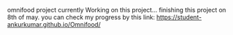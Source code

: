 omnifood project
currently Working on this project...
finishing this project on 8th of may.
you can check my progress by this link: https://student-ankurkumar.github.io/Omnifood/
